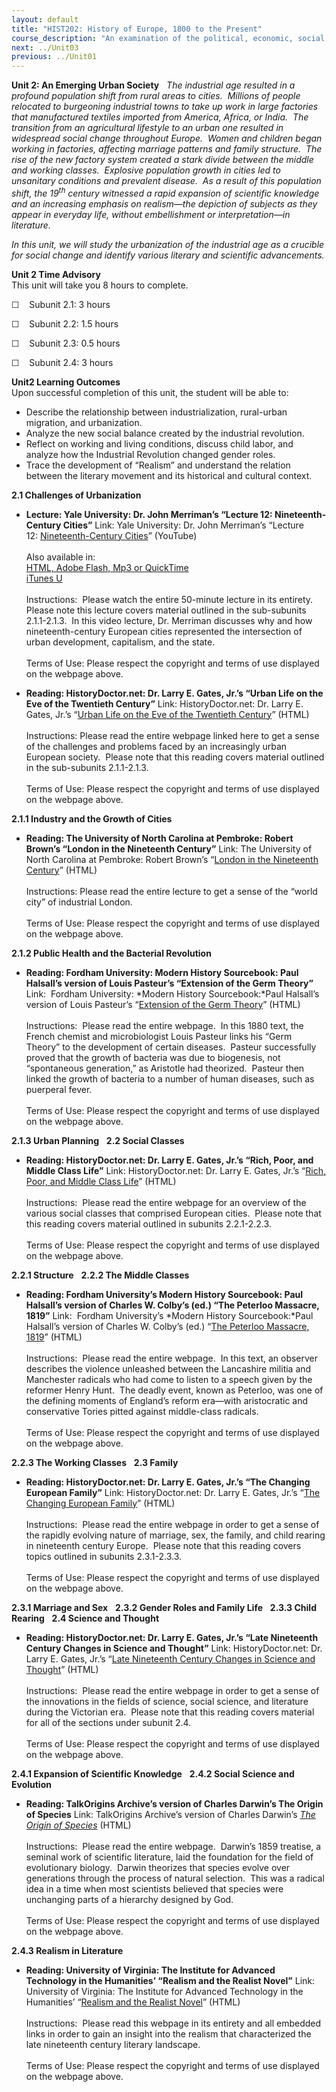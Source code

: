 ```yaml
---
layout: default
title: "HIST202: History of Europe, 1800 to the Present"
course_description: "An examination of the political, economic, social, religious, and intellectual history of Europe, from the Middle Ages to the 18th century revolutions, with particular emphasis on primary-source interpretation."
next: ../Unit03
previous: ../Unit01
---
```

**Unit 2: An Emerging Urban Society** <span id="2"></span> 
*The industrial age resulted in a profound population shift from rural
areas to cities.  Millions of people relocated to burgeoning industrial
towns to take up work in large factories that manufactured textiles
imported from America, Africa, or India.  The transition from an
agricultural lifestyle to an urban one resulted in widespread social
change throughout Europe.  Women and children began working in
factories, affecting marriage patterns and family structure.  The rise
of the new factory system created a stark divide between the middle and
working classes.  Explosive population growth in cities led to
unsanitary conditions and prevalent disease.  As a result of this
population shift, the 19<sup>th</sup> century witnessed a rapid
expansion of scientific knowledge and an increasing emphasis on
realism—the depiction of subjects as they appear in everyday life,
without embellishment or interpretation—in literature.*  
  
 *In this unit, we will study the urbanization of the industrial age as
a crucible for social change and identify various literary and
scientific advancements.*

**Unit 2 Time Advisory**  
This unit will take you 8 hours to complete.

☐    Subunit 2.1: 3 hours  
  
 ☐    Subunit 2.2: 1.5 hours  
  
 ☐    Subunit 2.3: 0.5 hours  
  
 ☐    Subunit 2.4: 3 hours

**Unit2 Learning Outcomes**  
Upon successful completion of this unit, the student will be able to:

-   Describe the relationship between industrialization, rural-urban
    migration, and urbanization.
-   Analyze the new social balance created by the industrial revolution.
-   Reflect on working and living conditions, discuss child labor, and
    analyze how the Industrial Revolution changed gender roles.
-   Trace the development of “Realism” and understand the relation
    between the literary movement and its historical and cultural
    context.

**2.1 Challenges of Urbanization** <span id="2.1"></span> 
-   **Lecture: Yale University: Dr. John Merriman’s “Lecture 12:
    Nineteenth-Century Cities”**
    Link: Yale University: Dr. John Merriman’s “Lecture
    12: [Nineteenth-Century
    Cities](http://www.youtube.com/watch?v=fp6C4RrOLdY&feature=channel)”
    (YouTube)  
        
     Also available in:  
     [HTML, Adobe Flash, Mp3 or
    QuickTime](http://oyc.yale.edu/history/hist-202/lecture-12)[  
     iTunes
    U](http://itunes.apple.com/us/podcast/12-nineteenth-century-cities/id341651047?i=63752158)  
        
     Instructions:  Please watch the entire 50-minute lecture in its
    entirety.  Please note this lecture covers material outlined in the
    sub-subunits 2.1.1-2.1.3.  In this video lecture, Dr. Merriman
    discusses why and how nineteenth-century European cities represented
    the intersection of urban development, capitalism, and the state.  
        
     Terms of Use: Please respect the copyright and terms of use
    displayed on the webpage above.

-   **Reading: HistoryDoctor.net: Dr. Larry E. Gates, Jr.’s “Urban Life
    on the Eve of the Twentieth Century”**
    Link: HistoryDoctor.net: Dr. Larry E. Gates, Jr.’s “[Urban Life on
    the Eve of the Twentieth
    Century](http://www.historydoctor.net/Advanced%20Placement%20European%20History/Notes/urban_life_on_the_eve_of_the_twentieth_century.htm)”
    (HTML)  
        
     Instructions: Please read the entire webpage linked here to get a
    sense of the challenges and problems faced by an increasingly urban
    European society.  Please note that this reading covers material
    outlined in the sub-subunits 2.1.1-2.1.3.  
        
     Terms of Use: Please respect the copyright and terms of use
    displayed on the webpage above.

**2.1.1 Industry and the Growth of Cities** <span id="2.1.1"></span> 
-   **Reading: The University of North Carolina at Pembroke: Robert
    Brown’s “London in the Nineteenth Century”**
    Link: The University of North Carolina at Pembroke: Robert Brown’s
    “[London in the Nineteenth
    Century](http://www.uncp.edu/home/rwb/london_19c.html)” (HTML)  
        
     Instructions: Please read the entire lecture to get a sense of the
    “world city” of industrial London.  
        
     Terms of Use: Please respect the copyright and terms of use
    displayed on the webpage above.

**2.1.2 Public Health and the Bacterial Revolution** <span
id="2.1.2"></span> 
-   **Reading: Fordham University: Modern History Sourcebook: Paul
    Halsall’s version of Louis Pasteur’s “Extension of the Germ
    Theory”**
    Link:  Fordham University: *Modern History Sourcebook:*Paul
    Halsall’s version of Louis Pasteur’s “[Extension of the Germ
    Theory](http://www.fordham.edu/halsall/mod/1880pasteur-germ.html)”
    (HTML)  
        
     Instructions:  Please read the entire webpage.  In this 1880 text,
    the French chemist and microbiologist Louis Pasteur links his “Germ
    Theory” to the development of certain diseases.  Pasteur
    successfully proved that the growth of bacteria was due to
    biogenesis, not “spontaneous generation,” as Aristotle had
    theorized.  Pasteur then linked the growth of bacteria to a number
    of human diseases, such as puerperal fever.  
        
     Terms of Use: Please respect the copyright and terms of use
    displayed on the webpage above.

**2.1.3 Urban Planning** <span id="2.1.3"></span> 
**2.2 Social Classes** <span id="2.2"></span> 
-   **Reading: HistoryDoctor.net: Dr. Larry E. Gates, Jr.’s “Rich, Poor,
    and Middle Class Life”**
    Link: HistoryDoctor.net: Dr. Larry E. Gates, Jr.’s “[Rich, Poor, and
    Middle Class
    Life](http://www.historydoctor.net/Advanced%20Placement%20European%20History/Notes/rich_poor_and_middle_class_life.htm)”
    (HTML)  
        
     Instructions:  Please read the entire webpage for an overview of
    the various social classes that comprised European cities.  Please
    note that this reading covers material outlined in subunits
    2.2.1-2.2.3.  
        
     Terms of Use: Please respect the copyright and terms of use
    displayed on the webpage above.

**2.2.1 Structure** <span id="2.2.1"></span> 
**2.2.2 The Middle Classes** <span id="2.2.2"></span> 
-   **Reading: Fordham University’s Modern History Sourcebook: Paul
    Halsall’s version of Charles W. Colby’s (ed.) “The Peterloo
    Massacre, 1819”**
    Link:  Fordham University’s *Modern History Sourcebook:*Paul
    Halsall’s version of Charles W. Colby’s (ed.) “[The Peterloo
    Massacre,
    1819](http://www.fordham.edu/halsall/mod/1819peterloo.html)”
    (HTML)  
        
     Instructions:  Please read the entire webpage.  In this text, an
    observer describes the violence unleashed between the Lancashire
    militia and Manchester radicals who had come to listen to a speech
    given by the reformer Henry Hunt.  The deadly event, known as
    Peterloo, was one of the defining moments of England’s reform
    era—with aristocratic and conservative Tories pitted against
    middle-class radicals.  
        
     Terms of Use: Please respect the copyright and terms of use
    displayed on the webpage above.

**2.2.3 The Working Classes** <span id="2.2.3"></span> 
**2.3 Family** <span id="2.3"></span> 
-   **Reading: HistoryDoctor.net: Dr. Larry E. Gates, Jr.’s “The
    Changing European Family”**
    Link: HistoryDoctor.net: Dr. Larry E. Gates, Jr.’s “[The Changing
    European
    Family](http://www.historydoctor.net/Advanced%20Placement%20European%20History/Notes/changing_european_family.htm)”
    (HTML)  
        
     Instructions:  Please read the entire webpage in order to get a
    sense of the rapidly evolving nature of marriage, sex, the family,
    and child rearing in nineteenth century Europe.  Please note that
    this reading covers topics outlined in subunits 2.3.1-2.3.3.  
        
     Terms of Use: Please respect the copyright and terms of use
    displayed on the webpage above.

**2.3.1 Marriage and Sex** <span id="2.3.1"></span> 
**2.3.2 Gender Roles and Family Life** <span id="2.3.2"></span> 
**2.3.3 Child Rearing** <span id="2.3.3"></span> 
**2.4 Science and Thought** <span id="2.4"></span> 
-   **Reading: HistoryDoctor.net: Dr. Larry E. Gates, Jr.’s “Late
    Nineteenth Century Changes in Science and Thought”**
    Link: HistoryDoctor.net: Dr. Larry E. Gates, Jr.’s “[Late Nineteenth
    Century Changes in Science and
    Thought](http://www.historydoctor.net/Advanced%20Placement%20European%20History/Notes/late_nineteenth_century_changes_in_science_and_thought.htm)”
    (HTML)  
        
     Instructions:  Please read the entire webpage in order to get a
    sense of the innovations in the fields of science, social science,
    and literature during the Victorian era.  Please note that this
    reading covers material for all of the sections under subunit 2.4.  
        
     Terms of Use: Please respect the copyright and terms of use
    displayed on the webpage above.

**2.4.1 Expansion of Scientific Knowledge** <span id="2.4.1"></span> 
**2.4.2 Social Science and Evolution** <span id="2.4.2"></span> 
-   **Reading: TalkOrigins Archive’s version of Charles Darwin’s The
    Origin of Species**
    Link: TalkOrigins Archive’s version of Charles Darwin’s *[The Origin
    of
    Species](http://www.talkorigins.org/faqs/origin/introduction.html)*
    (HTML)  
        
     Instructions:  Please read the entire webpage.  Darwin’s 1859
    treatise, a seminal work of scientific literature, laid the
    foundation for the field of evolutionary biology.  Darwin theorizes
    that species evolve over generations through the process of natural
    selection.  This was a radical idea in a time when most scientists
    believed that species were unchanging parts of a hierarchy designed
    by God.  
        
     Terms of Use: Please respect the copyright and terms of use
    displayed on the webpage above.

**2.4.3 Realism in Literature** <span id="2.4.3"></span> 
-   **Reading: University of Virginia: The Institute for Advanced
    Technology in the Humanities’ “Realism and the Realist Novel”**
    Link: University of Virginia: The Institute for Advanced Technology
    in the Humanities’ “[Realism and the Realist
    Novel](http://www2.iath.virginia.edu/elab/hfl0254.html)” (HTML)  
        
     Instructions:  Please read this webpage in its entirety and all
    embedded links in order to gain an insight into the realism that
    characterized the late nineteenth century literary landscape.  
        
     Terms of Use: Please respect the copyright and terms of use
    displayed on the webpage above.


